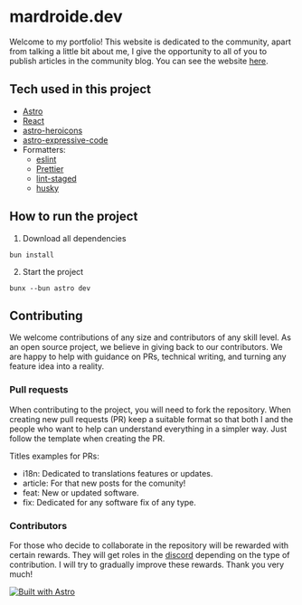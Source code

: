 # mardroide.dev

Welcome to my portfolio! This website is dedicated to the community, apart from talking a little bit about me, I give the opportunity to all of you to publish articles in the community blog. You can see the website [here](https://mardroide.dev).

## Tech used in this project

- [Astro](https://astro.build)
- [React](https://react.dev/)
- [astro-heroicons](https://github.com/seanmcp/astro-heroicons)
- [astro-expressive-code](https://github.com/expressive-code/expressive-code/tree/main/packages/astro-expressive-code)
- Formatters:
  - [eslint](https://eslint.org/)
  - [Prettier](https://prettier.io/)
  - [lint-staged](https://github.com/lint-staged/lint-staged#readme)
  - [husky](https://typicode.github.io/husky/)

## How to run the project

1. Download all dependencies

```shell
bun install
```

2. Start the project

```shell
bunx --bun astro dev
```

## Contributing

We welcome contributions of any size and contributors of any skill level. As an open source project, we believe in giving back to our contributors. We are happy to help with guidance on PRs, technical writing, and turning any feature idea into a reality.

### Pull requests

When contributing to the project, you will need to fork the repository. When creating new pull requests (PR) keep a suitable format so that both I and the people who want to help can understand everything in a simpler way. Just follow the template when creating the PR.

Titles examples for PRs:

- i18n: Dedicated to translations features or updates.
- article: For that new posts for the comunity!
- feat: New or updated software.
- fix: Dedicated for any software fix of any type.

### Contributors

For those who decide to collaborate in the repository will be rewarded with certain rewards. They will get roles in the [discord](https://discord.gg/4WV4Ys65x7) depending on the type of contribution. I will try to gradually improve these rewards. Thank you very much!

[![Built with Astro](https://astro.badg.es/v2/built-with-astro/small.svg)](https://astro.build)

